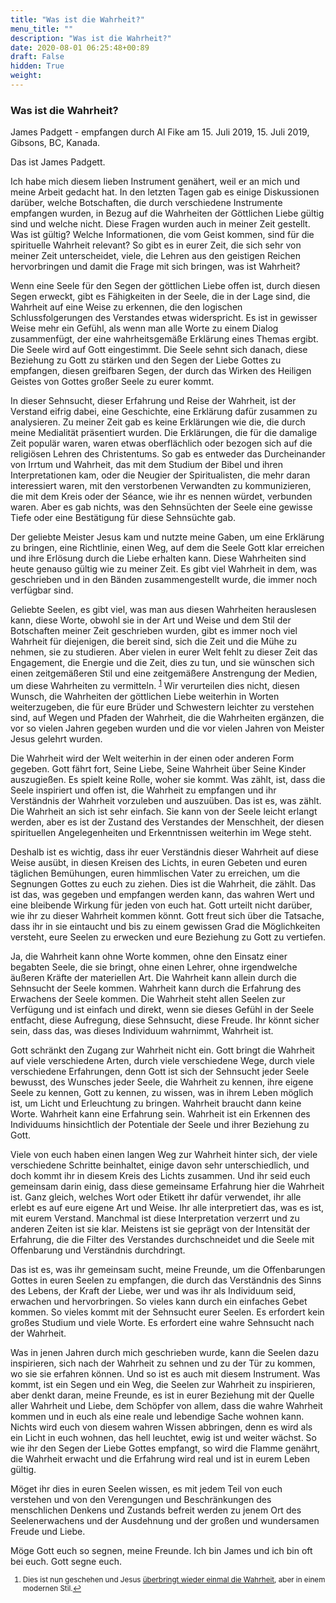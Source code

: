 ```yaml
---
title: "Was ist die Wahrheit?"
menu_title: ""
description: "Was ist die Wahrheit?"
date: 2020-08-01 06:25:48+00:89
draft: False
hidden: True
weight:
---
```

### Was ist die Wahrheit?

James Padgett - empfangen durch Al Fike am 15. Juli 2019, 15. Juli 2019, Gibsons, BC, Kanada.

Das ist James Padgett.

Ich habe mich diesem lieben Instrument genähert, weil er an mich und meine Arbeit gedacht hat. In den letzten Tagen gab es einige Diskussionen darüber, welche Botschaften, die durch verschiedene Instrumente empfangen wurden, in Bezug auf die Wahrheiten der Göttlichen Liebe gültig sind und welche nicht. Diese Fragen wurden auch in meiner Zeit gestellt. Was ist gültig? Welche Informationen, die vom Geist kommen, sind für die spirituelle Wahrheit relevant? So gibt es in eurer Zeit, die sich sehr von meiner Zeit unterscheidet, viele, die Lehren aus den geistigen Reichen hervorbringen und damit die Frage mit sich bringen, was ist Wahrheit?

Wenn eine Seele für den Segen der göttlichen Liebe offen ist, durch diesen Segen erweckt, gibt es Fähigkeiten in der Seele, die in der Lage sind, die Wahrheit auf eine Weise zu erkennen, die den logischen Schlussfolgerungen des Verstandes etwas widerspricht. Es ist in gewisser Weise mehr ein Gefühl, als wenn man alle Worte zu einem Dialog zusammenfügt, der eine wahrheitsgemäße Erklärung eines Themas ergibt. Die Seele wird auf Gott eingestimmt. Die Seele sehnt sich danach, diese Beziehung zu Gott zu stärken und den Segen der Liebe Gottes zu empfangen, diesen greifbaren Segen, der durch das Wirken des Heiligen Geistes von Gottes großer Seele zu eurer kommt.

In dieser Sehnsucht, dieser Erfahrung und Reise der Wahrheit, ist der Verstand eifrig dabei, eine Geschichte, eine Erklärung dafür zusammen zu analysieren. Zu meiner Zeit gab es keine Erklärungen wie die, die durch meine Medialität präsentiert wurden. Die Erklärungen, die für die damalige Zeit populär waren, waren etwas oberflächlich oder bezogen sich auf die religiösen Lehren des Christentums. So gab es entweder das Durcheinander von Irrtum und Wahrheit, das mit dem Studium der Bibel und ihren Interpretationen kam, oder die Neugier der Spiritualisten, die mehr daran interessiert waren, mit den verstorbenen Verwandten zu kommunizieren, die mit dem Kreis oder der Séance, wie ihr es nennen würdet, verbunden waren. Aber es gab nichts, was den Sehnsüchten der Seele eine gewisse Tiefe oder eine Bestätigung für diese Sehnsüchte gab.

Der geliebte Meister Jesus kam und nutzte meine Gaben, um eine Erklärung zu bringen, eine Richtlinie, einen Weg, auf dem die Seele Gott klar erreichen und ihre Erlösung durch die Liebe erhalten kann. Diese Wahrheiten sind heute genauso gültig wie zu meiner Zeit. Es gibt viel Wahrheit in dem, was geschrieben und in den Bänden zusammengestellt wurde, die immer noch verfügbar sind.

Geliebte Seelen, es gibt viel, was man aus diesen Wahrheiten herauslesen kann, diese Worte, obwohl sie in der Art und Weise und dem Stil der Botschaften meiner Zeit geschrieben wurden, gibt es immer noch viel Wahrheit für diejenigen, die bereit sind, sich die Zeit und die Mühe zu nehmen, sie zu studieren. Aber vielen in eurer Welt fehlt zu dieser Zeit das Engagement, die Energie und die Zeit, dies zu tun, und sie wünschen sich einen zeitgemäßeren Stil und eine zeitgemäßere Anstrengung der Medien, um diese Wahrheiten zu vermitteln. <sup id="a1">[1](#f1)</sup> Wir verurteilen dies nicht, diesen Wunsch, die Wahrheiten der göttlichen Liebe weiterhin in Worten weiterzugeben, die für eure Brüder und Schwestern leichter zu verstehen sind, auf Wegen und Pfaden der Wahrheit, die die Wahrheiten ergänzen, die vor so vielen Jahren gegeben wurden und die vor vielen Jahren von Meister Jesus gelehrt wurden.

Die Wahrheit wird der Welt weiterhin in der einen oder anderen Form gegeben. Gott fährt fort, Seine Liebe, Seine Wahrheit über Seine Kinder auszugießen. Es spielt keine Rolle, woher sie kommt. Was zählt, ist, dass die Seele inspiriert und offen ist, die Wahrheit zu empfangen und ihr Verständnis der Wahrheit vorzuleben und auszuüben. Das ist es, was zählt. Die Wahrheit an sich ist sehr einfach. Sie kann von der Seele leicht erlangt werden, aber es ist der Zustand des Verstandes der Menschheit, der diesen spirituellen Angelegenheiten und Erkenntnissen weiterhin im Wege steht.

Deshalb ist es wichtig, dass ihr euer Verständnis dieser Wahrheit auf diese Weise ausübt, in diesen Kreisen des Lichts, in euren Gebeten und euren täglichen Bemühungen, euren himmlischen Vater zu erreichen, um die Segnungen Gottes zu euch zu ziehen. Dies ist die Wahrheit, die zählt. Das ist das, was gegeben und empfangen werden kann, das wahren Wert und eine bleibende Wirkung für jeden von euch hat. Gott urteilt nicht darüber, wie ihr zu dieser Wahrheit kommen könnt. Gott freut sich über die Tatsache, dass ihr in sie eintaucht und bis zu einem gewissen Grad die Möglichkeiten versteht, eure Seelen zu erwecken und eure Beziehung zu Gott zu vertiefen.

Ja, die Wahrheit kann ohne Worte kommen, ohne den Einsatz einer begabten Seele, die sie bringt, ohne einen Lehrer, ohne irgendwelche äußeren Kräfte der materiellen Art. Die Wahrheit kann allein durch die Sehnsucht der Seele kommen. Wahrheit kann durch die Erfahrung des Erwachens der Seele kommen. Die Wahrheit steht allen Seelen zur Verfügung und ist einfach und direkt, wenn sie dieses Gefühl in der Seele entfacht, diese Aufregung, diese Sehnsucht, diese Freude. Ihr könnt sicher sein, dass das, was dieses Individuum wahrnimmt, Wahrheit ist.

Gott schränkt den Zugang zur Wahrheit nicht ein. Gott bringt die Wahrheit auf viele verschiedene Arten, durch viele verschiedene Wege, durch viele verschiedene Erfahrungen, denn Gott ist sich der Sehnsucht jeder Seele bewusst, des Wunsches jeder Seele, die Wahrheit zu kennen, ihre eigene Seele zu kennen, Gott zu kennen, zu wissen, was in ihrem Leben möglich ist, um Licht und Erleuchtung zu bringen. Wahrheit braucht dann keine Worte. Wahrheit kann eine Erfahrung sein. Wahrheit ist ein Erkennen des Individuums hinsichtlich der Potentiale der Seele und ihrer Beziehung zu Gott.

Viele von euch haben einen langen Weg zur Wahrheit hinter sich, der viele verschiedene Schritte beinhaltet, einige davon sehr unterschiedlich, und doch kommt ihr in diesem Kreis des Lichts zusammen. Und ihr seid euch gemeinsam darin einig, dass diese gemeinsame Erfahrung hier die Wahrheit ist. Ganz gleich, welches Wort oder Etikett ihr dafür verwendet, ihr alle erlebt es auf eure eigene Art und Weise. Ihr alle interpretiert das, was es ist, mit eurem Verstand. Manchmal ist diese Interpretation verzerrt und zu anderen Zeiten ist sie klar. Meistens ist sie geprägt von der Intensität der Erfahrung, die die Filter des Verstandes durchschneidet und die Seele mit Offenbarung und Verständnis durchdringt.

Das ist es, was ihr gemeinsam sucht, meine Freunde, um die Offenbarungen Gottes in euren Seelen zu empfangen, die durch das Verständnis des Sinns des Lebens, der Kraft der Liebe, wer und was ihr als Individuum seid, erwachen und hervorbringen. So vieles kann durch ein einfaches Gebet kommen. So vieles kommt mit der Sehnsucht eurer Seelen. Es erfordert kein großes Studium und viele Worte. Es erfordert eine wahre Sehnsucht nach der Wahrheit.

Was in jenen Jahren durch mich geschrieben wurde, kann die Seelen dazu inspirieren, sich nach der Wahrheit zu sehnen und zu der Tür zu kommen, wo sie sie erfahren können. Und so ist es auch mit diesem Instrument. Was kommt, ist ein Segen und ein Weg, die Seelen zur Wahrheit zu inspirieren, aber denkt daran, meine Freunde, es ist in eurer Beziehung mit der Quelle aller Wahrheit und Liebe, dem Schöpfer von allem, dass die wahre Wahrheit kommen und in euch als eine reale und lebendige Sache wohnen kann. Nichts wird euch von diesem wahren Wissen abbringen, denn es wird als ein Licht in euch wohnen, das hell leuchtet, ewig ist und weiter wächst. So wie ihr den Segen der Liebe Gottes empfangt, so wird die Flamme genährt, die Wahrheit erwacht und die Erfahrung wird real und ist in eurem Leben gültig.

Möget ihr dies in euren Seelen wissen, es mit jedem Teil von euch verstehen und von den Verengungen und Beschränkungen des menschlichen Denkens und Zustands befreit werden zu jenem Ort des Seelenerwachens und der Ausdehnung und der großen und wundersamen Freude und Liebe.

Möge Gott euch so segnen, meine Freunde. Ich bin James und ich bin oft bei euch. Gott segne euch.
<small>

1. <large id="f1"> Dies ist nun geschehen und Jesus [überbringt wieder einmal die Wahrheit](/padgett-botschaften/das-wahre-evangelium-neu-uebermittelt-durch-jesus/), aber in einem modernen Stil.[↩](#a1)
